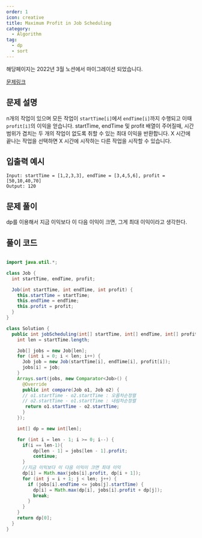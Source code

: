 ```yaml
---
order: 1
icon: creative
title: Maximum Profit in Job Scheduling
category:
  - Algorithm
tag:
  - dp
  - sort
---
```


해당페이지는 2022년 3월 노션에서 마이그레이션 되었습니다.

[문제링크](https://leetcode.com/problems/maximum-profit-in-job-scheduling/)

## 문제 설명

n개의 작업이 있으며 모든 작업이 `startTime[i]`에서 `endTime[i]`까지 수행되고 이때 `profit[i]`의 이익을 얻습니다. startTime, endTime 및 profit 배열이 주어질때,
시간 범위가 겹치는 두 개의 작업이 없도록 취할 수 있는 최대 이익을 반환합니다. X 시간에 끝나는 작업을 선택하면 X 시간에 시작하는 다른 작업을 시작할 수 있습니다.

## 입출력 예시

```
Input: startTime = [1,2,3,3], endTime = [3,4,5,6], profit = [50,10,40,70]
Output: 120
```

## 문제 풀이

dp를 이용해서 지금 이익보다 이 다음 이익이 크면, 그게 최대 이익이라고 생각한다.

## 풀이 코드

```java

import java.util.*;

class Job {
  int startTime, endTime, profit;

  Job(int startTime, int endTime, int profit) {
    this.startTime = startTime;
    this.endTime = endTime;
    this.profit = profit;
  }
}

class Solution {
  public int jobScheduling(int[] startTime, int[] endTime, int[] profit) {
    int len = startTime.length;

    Job[] jobs = new Job[len];
    for (int i = 0; i < len; i++) {
      Job job = new Job(startTime[i], endTime[i], profit[i]);
      jobs[i] = job;
    }
    Arrays.sort(jobs, new Comparator<Job>() {
      @Override
      public int compare(Job o1, Job o2) {
      // o1.startTime - o2.startTime : 오름차순정렬
      // o2.startTime - o1.startTime : 내림차순정렬
       return o1.startTime - o2.startTime;
      }
    });

    int[] dp = new int[len];

    for (int i = len - 1; i >= 0; i--) {
      if(i == len-1){
          dp[len - 1] = jobs[len - 1].profit;
          continue;
      }
      //지금 이익보다 이 다음 이익이 크면 최대 이익
      dp[i] = Math.max(jobs[i].profit, dp[i + 1]);
      for (int j = i + 1; j < len; j++) {
        if (jobs[i].endTime <= jobs[j].startTime) {
          dp[i] = Math.max(dp[i], jobs[i].profit + dp[j]);
          break;
        }
      }
    }
    return dp[0];
  }
}
```
